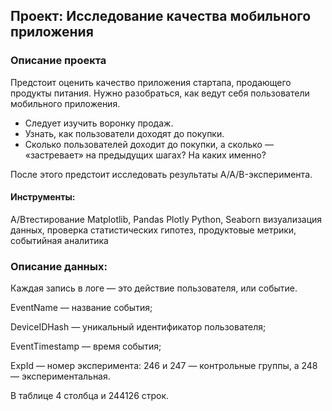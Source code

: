## Проект: Исследование качества мобильного приложения
### Описание проекта
Предстоит оценить качество приложения стартапа, продающего продукты питания. 
Нужно разобраться, как ведут себя пользователи мобильного приложения.

- Следует изучить воронку продаж. 
- Узнать, как пользователи доходят до покупки. 
- Сколько пользователей доходит до покупки, а сколько — «застревает» на предыдущих шагах? На каких именно?

После этого предстоит исследовать результаты A/A/B-эксперимента.

#### Инструменты: 
A/Bтестирование Matplotlib, Pandas Plotly Python, Seaborn визуализация данных, проверка статистических гипотез, продуктовые метрики, событийная аналитика

### Описание данных:
Каждая запись в логе — это действие пользователя, или событие.

EventName — название события;

DeviceIDHash — уникальный идентификатор пользователя;

EventTimestamp — время события;

ExpId — номер эксперимента: 246 и 247 — контрольные группы, а 248 — экспериментальная.

В таблице 4 столбца и 244126 строк.
